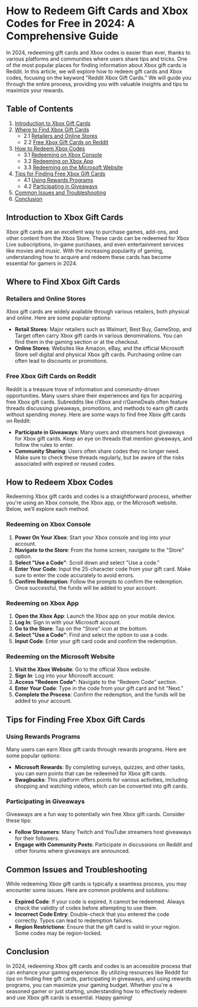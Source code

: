 # How to Redeem Gift Cards and Xbox Codes for Free in 2024: A Comprehensive Guide

In 2024, redeeming gift cards and Xbox codes is easier than ever, thanks to various platforms and communities where users share tips and tricks. One of the most popular places for finding information about Xbox gift cards is Reddit. In this article, we will explore how to redeem gift cards and Xbox codes, focusing on the keyword "Reddit Xbox Gift Cards." We will guide you through the entire process, providing you with valuable insights and tips to maximize your rewards.

## Table of Contents

1. [Introduction to Xbox Gift Cards](#introduction-to-xbox-gift-cards)
2. [Where to Find Xbox Gift Cards](#where-to-find-xbox-gift-cards)
   - 2.1 [Retailers and Online Stores](#retailers-and-online-stores)
   - 2.2 [Free Xbox Gift Cards on Reddit](#free-xbox-gift-cards-on-reddit)
3. [How to Redeem Xbox Codes](#how-to-redeem-xbox-codes)
   - 3.1 [Redeeming on Xbox Console](#redeeming-on-xbox-console)
   - 3.2 [Redeeming on Xbox App](#redeeming-on-xbox-app)
   - 3.3 [Redeeming on the Microsoft Website](#redeeming-on-the-microsoft-website)
4. [Tips for Finding Free Xbox Gift Cards](#tips-for-finding-free-xbox-gift-cards)
   - 4.1 [Using Rewards Programs](#using-rewards-programs)
   - 4.2 [Participating in Giveaways](#participating-in-giveaways)
5. [Common Issues and Troubleshooting](#common-issues-and-troubleshooting)
6. [Conclusion](#conclusion)

## Introduction to Xbox Gift Cards

Xbox gift cards are an excellent way to purchase games, add-ons, and other content from the Xbox Store. These cards can be redeemed for Xbox Live subscriptions, in-game purchases, and even entertainment services like movies and music. With the increasing popularity of gaming, understanding how to acquire and redeem these cards has become essential for gamers in 2024.

## Where to Find Xbox Gift Cards

### Retailers and Online Stores

Xbox gift cards are widely available through various retailers, both physical and online. Here are some popular options:

- **Retail Stores**: Major retailers such as Walmart, Best Buy, GameStop, and Target often carry Xbox gift cards in various denominations. You can find them in the gaming section or at the checkout.
- **Online Stores**: Websites like Amazon, eBay, and the official Microsoft Store sell digital and physical Xbox gift cards. Purchasing online can often lead to discounts or promotions.

### Free Xbox Gift Cards on Reddit

Reddit is a treasure trove of information and community-driven opportunities. Many users share their experiences and tips for acquiring free Xbox gift cards. Subreddits like r/Xbox and r/GameDeals often feature threads discussing giveaways, promotions, and methods to earn gift cards without spending money. Here are some ways to find free Xbox gift cards on Reddit:

- **Participate in Giveaways**: Many users and streamers host giveaways for Xbox gift cards. Keep an eye on threads that mention giveaways, and follow the rules to enter.
- **Community Sharing**: Users often share codes they no longer need. Make sure to check these threads regularly, but be aware of the risks associated with expired or reused codes.

## How to Redeem Xbox Codes

Redeeming Xbox gift cards and codes is a straightforward process, whether you're using an Xbox console, the Xbox app, or the Microsoft website. Below, we’ll explore each method.

### Redeeming on Xbox Console

1. **Power On Your Xbox**: Start your Xbox console and log into your account.
2. **Navigate to the Store**: From the home screen, navigate to the "Store" option.
3. **Select "Use a Code"**: Scroll down and select "Use a code."
4. **Enter Your Code**: Input the 25-character code from your gift card. Make sure to enter the code accurately to avoid errors.
5. **Confirm Redemption**: Follow the prompts to confirm the redemption. Once successful, the funds will be added to your account.

### Redeeming on Xbox App

1. **Open the Xbox App**: Launch the Xbox app on your mobile device.
2. **Log In**: Sign in with your Microsoft account.
3. **Go to the Store**: Tap on the "Store" icon at the bottom.
4. **Select "Use a Code"**: Find and select the option to use a code.
5. **Input Code**: Enter your gift card code and confirm the redemption.

### Redeeming on the Microsoft Website

1. **Visit the Xbox Website**: Go to the official Xbox website.
2. **Sign In**: Log into your Microsoft account.
3. **Access "Redeem Code"**: Navigate to the "Redeem Code" section.
4. **Enter Your Code**: Type in the code from your gift card and hit "Next."
5. **Complete the Process**: Confirm the redemption, and the funds will be added to your account.

## Tips for Finding Free Xbox Gift Cards

### Using Rewards Programs

Many users can earn Xbox gift cards through rewards programs. Here are some popular options:

- **Microsoft Rewards**: By completing surveys, quizzes, and other tasks, you can earn points that can be redeemed for Xbox gift cards.
- **Swagbucks**: This platform offers points for various activities, including shopping and watching videos, which can be converted into gift cards.

### Participating in Giveaways

Giveaways are a fun way to potentially win free Xbox gift cards. Consider these tips:

- **Follow Streamers**: Many Twitch and YouTube streamers host giveaways for their followers.
- **Engage with Community Posts**: Participate in discussions on Reddit and other forums where giveaways are announced.

## Common Issues and Troubleshooting

While redeeming Xbox gift cards is typically a seamless process, you may encounter some issues. Here are common problems and solutions:

- **Expired Code**: If your code is expired, it cannot be redeemed. Always check the validity of codes before attempting to use them.
- **Incorrect Code Entry**: Double-check that you entered the code correctly. Typos can lead to redemption failures.
- **Region Restrictions**: Ensure that the gift card is valid in your region. Some codes may be region-locked.

## Conclusion

In 2024, redeeming Xbox gift cards and codes is an accessible process that can enhance your gaming experience. By utilizing resources like Reddit for tips on finding free gift cards, participating in giveaways, and using rewards programs, you can maximize your gaming budget. Whether you're a seasoned gamer or just starting, understanding how to effectively redeem and use Xbox gift cards is essential. Happy gaming!

